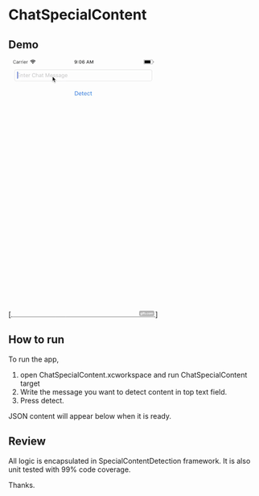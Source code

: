 # ChatSpecialContent

## Demo
[![Demo](https://github.com/tamerm0/ChatSpecialContent/blob/master/demo.gif)]

## How to run
To run the app, 
1. open ChatSpecialContent.xcworkspace and run ChatSpecialContent target
2. Write the message you want to detect content in top text field. 
3. Press detect.

JSON content will appear below when it is ready.

## Review 
All logic is encapsulated in SpecialContentDetection framework.
It is also unit tested with 99% code coverage.

Thanks.
